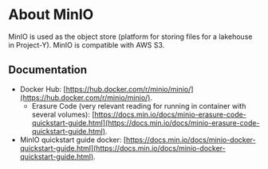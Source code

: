 # About MinIO  
MinIO is used as the object store (platform for storing files for a lakehouse in Project-Y). MinIO is compatible with AWS S3.  

## Documentation  
- Docker Hub: [https://hub.docker.com/r/minio/minio/](https://hub.docker.com/r/minio/minio/).  
    - Erasure Code (very relevant reading for running in container with several volumes): [https://docs.min.io/docs/minio-erasure-code-quickstart-guide.html](https://docs.min.io/docs/minio-erasure-code-quickstart-guide.html).  
- MinIO quickstart guide docker: [https://docs.min.io/docs/minio-docker-quickstart-guide.html](https://docs.min.io/docs/minio-docker-quickstart-guide.html).  
